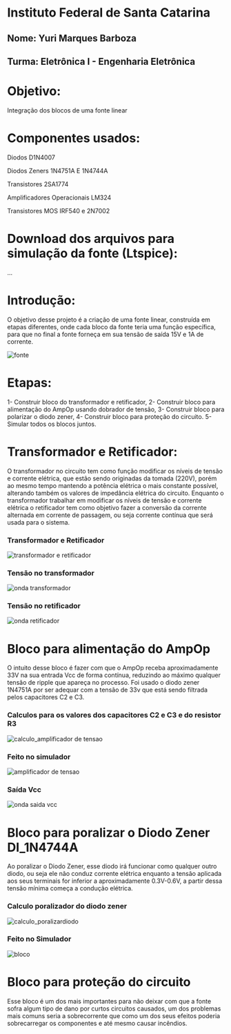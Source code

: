 # Instituto Federal de Santa Catarina
## Nome: Yuri Marques Barboza
## Turma: Eletrônica I - Engenharia Eletrônica

# Objetivo:

Integração dos blocos de uma fonte linear

# Componentes usados:

Diodos D1N4007

Diodos Zeners 1N4751A E 1N4744A

Transistores 2SA1774

Amplificadores Operacionais LM324

Transistores MOS IRF540 e 2N7002

# Download dos arquivos para simulação da fonte (Ltspice):

...

# Introdução:

O objetivo desse projeto é a criação de uma fonte linear, construída em etapas diferentes, onde cada bloco da fonte teria uma função específica, para que no final a fonte forneça em sua tensão de saída 15V e 1A de corrente.

![fonte](https://upload.wikimedia.org/wikipedia/commons/thumb/8/85/Fonte_de_tens%C3%A3o_em_blocos.jpg/799px-Fonte_de_tens%C3%A3o_em_blocos.jpg)

# Etapas:

1- Construir bloco do transformador e retificador,
2- Construir bloco para alimentação do AmpOp usando dobrador de tensão,
3- Construir bloco para polarizar o diodo zener,
4- Construir bloco para proteção do circuito.
5- Simular todos os blocos juntos.

# Transformador e Retificador:

O transformador no circuito tem como função modificar os níveis de tensão e corrente elétrica, que estão sendo originadas da tomada (220V), porém ao mesmo tempo mantendo a potência elétrica o mais constante possível, alterando também os valores de impedância elétrica do circuito.
Enquanto o transformador trabalhar em modificar os níveis de tensão e corrente elétrica o retificador tem como objetivo fazer a conversão da corrente alternada em corrente de passagem, ou seja corrente contínua que será usada para o sistema.

### Transformador e Retificador

![transformador e retificador](https://i.imgur.com/5mcMWwM.jpg)

### Tensão no transformador

![onda transformador](https://i.imgur.com/GyT2Gab.jpg)

### Tensão no retificador

![onda retificador](https://i.imgur.com/T0rfyJl.jpg)

# Bloco para alimentação do AmpOp

O intuito desse bloco é fazer com que o AmpOp receba aproximadamente 33V na sua entrada Vcc de forma contínua, reduzindo ao máximo qualquer tensão de ripple que apareça no processo. Foi usado o diodo zener 1N4751A por ser adequar com a tensão de 33v que está sendo filtrada pelos capacitores C2 e C3.

### Calculos para os valores dos capacitores C2 e C3 e do resistor R3

![calculo_amplificador de tensao](https://i.imgur.com/0UEcNDw.jpg)

### Feito no simulador

![amplificador de tensao](https://i.imgur.com/ntJIRIu.jpg)

### Saída Vcc

![onda saida vcc](https://i.imgur.com/PCh4d47.jpg)

# Bloco para poralizar o Diodo Zener DI_1N4744A

Ao poralizar o Diodo Zener, esse diodo irá funcionar como qualquer outro diodo, ou seja ele não conduz corrente elétrica enquanto a tensão aplicada aos seus terminais for inferior a aproximadamente 0.3V-0.6V, a partir dessa tensão mínima começa a condução elétrica.

### Calculo poralizador do diodo zener

![calculo_poralizardiodo](https://i.imgur.com/xwiB5m4.jpg)

### Feito no Simulador

![bloco](https://i.imgur.com/o7kiA5n.jpg)

# Bloco para proteção do circuito

Esse bloco é um dos mais importantes para não deixar com que a fonte sofra algum tipo de dano por curtos circuitos causados, um dos problemas mais comuns seria a sobrecorrente que como um dos seus efeitos poderia sobrecarregar os componentes e até mesmo causar incêndios.





